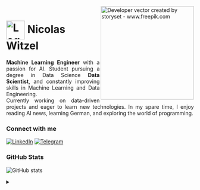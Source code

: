 <img align="right" alt="Developer vector created by storyset - www.freepik.com" height="250" src="https://cdn-icons-gif.flaticon.com/10971/10971749.gif">

<h1>
    <a href="https://github.com/nicolasaws1">
     <img align="center" alt="Logo Nicolas Witzel" width="50px" src="https://cdn-icons-png.flaticon.com/512/424/424483.png"></a>
    <span>Nicolas Witzel</span>
</h1>

<p align="justify"><b>Machine Learning Engineer</b> with a passion for AI. Student pursuing a degree in Data Science <b>Data Scientist</b>, and constantly improving skills in Machine Learning and Data Engineering. 
<br>
 Currently working on data-driven projects and eager to learn new technologies. In my spare time, I enjoy reading AI news, learning German, and exploring the world of programming.</p>
<!--
[![Preview](https://img.shields.io/badge/Portfolio-000?style=for-the-badge&logo=github&logoColor=FF00F6)](https://nicolasaws1.github.io/)
[![GitHub Page](https://img.shields.io/badge/nicolasaws1.github.io-67136f?style=for-the-badge)](https://nicolasaws1.github.io/)
-->

### Connect with me

[![LinkedIn](https://img.shields.io/badge/-LinkedIn-00BFAE?style=for-the-badge&logo=linkedin&logoColor=white)](https://www.linkedin.com/in/nicolasaws/)
[![Telegram](https://img.shields.io/badge/-Telegram-00BFAE?style=for-the-badge&logo=telegram&logoColor=white)](https://t.me/nicolasaws)

### GitHub Stats

![GitHub stats](https://github-readme-stats-git-masterrstaa-rickstaa.vercel.app/api?username=nicolasaws1&hide_title=true&show_icons=true&include_all_commits=false&count_private=true&line_height=25&hide=issues&bg_color=E0F7F5&title_color=009688&text_color=000000&border_radius=3&border_color=00BFAE&icon_color=009688&theme=default)
<!--[![Most Used Languages](https://github-readme-stats-git-masterrstaa-rickstaa.vercel.app/api/top-langs/?username=nicolasaws1&line_height=10&card_width=290&layout=compact&hide_title=false&count_private=true&langs_count=5&show_icons=true&title_color=009688&hide=html,css,scss&bg_color=E0F7F5&text_color=000000&border_radius=3&border_color=00BFAE&count_private=true)](https://github.com/nicolasaws1/github-readme-stats)-->

<details align="left">
  <summary></summary> 
 
  - Badges by <a href="https://shields.io/">shields.io</a><br>
  - GitHub Stats by <a href="https://github.com/anuraghazra/github-readme-stats">anuraghazra</a>
  - Developer vector created by <a href="https://www.freepik.com/vectors/developer">storyset - www.freepik.com</a> (edited by author)
 

</details>
